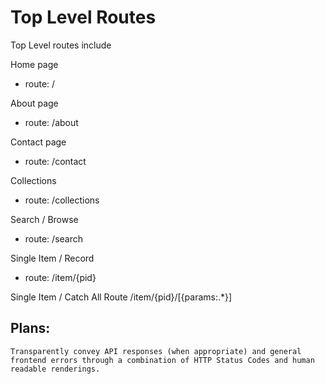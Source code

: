 # Top Level Routes

Top Level routes include

Home page
* route: /

About page
* route: /about

Contact page
* route: /contact

Collections
* route: /collections

Search / Browse
* route: /search

Single Item / Record
* route: /item/{pid}

Single Item / Catch All Route
/item/{pid}/[{params:.*}]

## Plans:
	Transparently convey API responses (when appropriate) and general frontend errors through a combination of HTTP Status Codes and human readable renderings.
